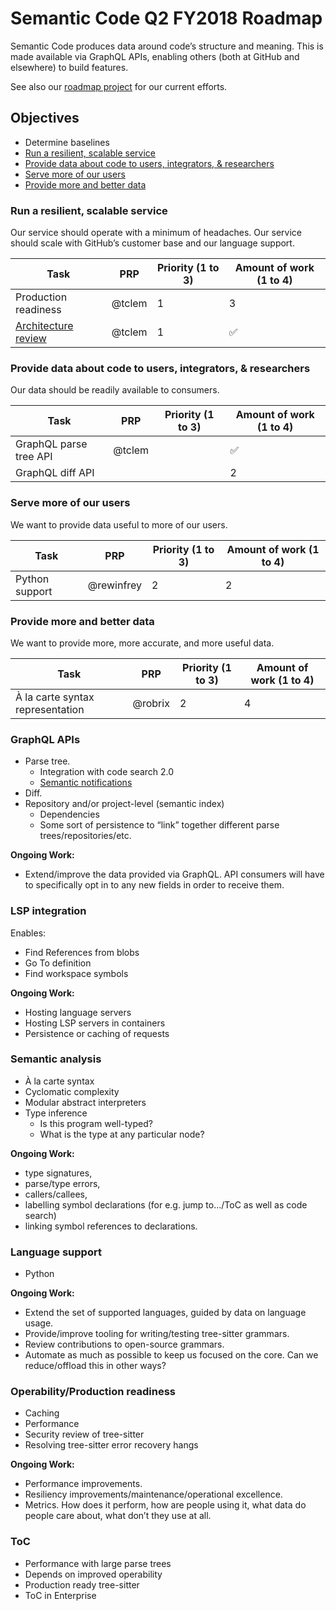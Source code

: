 # Semantic Code Q2 FY2018 Roadmap

Semantic Code produces data around code’s structure and meaning. This is made available via GraphQL APIs, enabling others (both at GitHub and elsewhere) to build features.

See also our [roadmap project][] for our current efforts.


## Objectives

- Determine baselines
- [Run a resilient, scalable service](#run-a-resilient-scalable-service)
- [Provide data about code to users, integrators, & researchers](#provide-data-about-code-to-users-integrators--researchers)
- [Serve more of our users](#serve-more-of-our-users)
- [Provide more and better data](#provide-more-and-better-data)


### Run a resilient, scalable service

Our service should operate with a minimum of headaches. Our service should scale with GitHub’s customer base and our language support.

Task                    | PRP    | Priority (1 to 3) | Amount of work (1 to 4)
----                    | ---    | ----------------- | -----------------------
Production readiness    | @tclem | 1                 | 3
[Architecture review][] | @tclem | 1                 | ✅

[Architecture review]: https://github.com/github/architecture/issues/12


### Provide data about code to users, integrators, & researchers

Our data should be readily available to consumers.

Task                   | PRP    | Priority (1 to 3) | Amount of work (1 to 4)
----                   | ---    | ----------------- | -----------------------
GraphQL parse tree API | @tclem |                   | ✅
GraphQL diff API       |        |                   | 2


### Serve more of our users

We want to provide data useful to more of our users.

Task           | PRP        | Priority (1 to 3) | Amount of work (1 to 4)
----           | ---        | ----------------- | -----------------------
Python support | @rewinfrey | 2                 | 2


### Provide more and better data

We want to provide more, more accurate, and more useful data.

Task                             | PRP     | Priority (1 to 3) | Amount of work (1 to 4)
----                             | ---     | ----------------- | -----------------------
À la carte syntax representation | @robrix | 2                 | 4


### GraphQL APIs

- Parse tree.
  - Integration with code search 2.0
  - [Semantic notifications](https://github.com/github/semantic-diff/issues/744)
- Diff.
- Repository and/or project-level (semantic index)
  - Dependencies
  - Some sort of persistence to “link” together different parse trees/repositories/etc.

**Ongoing Work:**

- Extend/improve the data provided via GraphQL. API consumers will have to specifically opt in to any new fields in order to receive them.


### LSP integration

Enables:

- Find References from blobs
- Go To definition
- Find workspace symbols

**Ongoing Work:**

- Hosting language servers
- Hosting LSP servers in containers
- Persistence or caching of requests


### Semantic analysis

- À la carte syntax
- Cyclomatic complexity
- Modular abstract interpreters
- Type inference
  - Is this program well-typed?
  - What is the type at any particular node?

**Ongoing Work:**

- type signatures,
- parse/type errors,
- callers/callees,
- labelling symbol declarations (for e.g. jump to…/ToC as well as code search)
- linking symbol references to declarations.


### Language support

- Python

**Ongoing Work:**

- Extend the set of supported languages, guided by data on language usage.
- Provide/improve tooling for writing/testing tree-sitter grammars.
- Review contributions to open-source grammars.
- Automate as much as possible to keep us focused on the core. Can we reduce/offload this in other ways?


### Operability/Production readiness

- Caching
- Performance
- Security review of tree-sitter
- Resolving tree-sitter error recovery hangs

**Ongoing Work:**
- Performance improvements.
- Resiliency improvements/maintenance/operational excellence.
- Metrics. How does it perform, how are people using it, what data do people care about, what don’t they use at all.


### ToC

- Performance with large parse trees
- Depends on improved operability
- Production ready tree-sitter
- ToC in Enterprise


[roadmap project]: https://github.com/github/semantic-diff/projects/5
